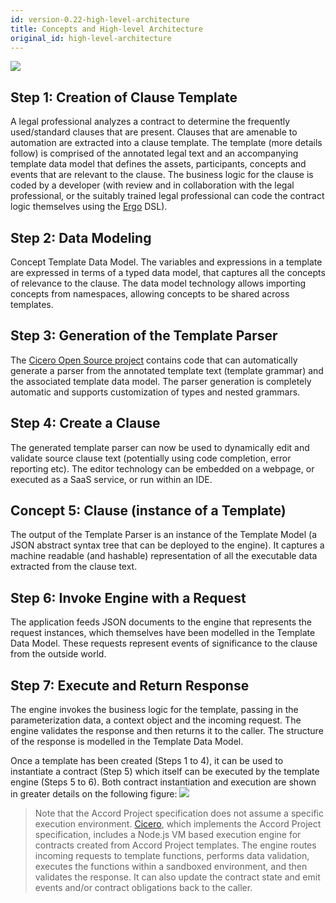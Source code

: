 ```yaml
---
id: version-0.22-high-level-architecture
title: Concepts and High-level Architecture
original_id: high-level-architecture
---
```


![](/docs/assets/cicero-spec-overview.png)

## Step 1: Creation of Clause Template
A legal professional analyzes a contract to determine the frequently used/standard clauses that are present. Clauses that are amenable to automation are extracted into a clause template. The template (more details follow) is comprised of the annotated legal text and an accompanying template data model that defines the assets, participants, concepts and events that are relevant to the clause. The business logic for the clause is coded by a developer (with review and in collaboration with the legal professional, or the suitably trained legal professional can code the contract logic themselves using the [Ergo](https://docs.accordproject.org/docs/0.13/logic-ergo) DSL).

## Step 2: Data Modeling
Concept Template Data Model. The variables and expressions in a template are expressed in terms of a typed data model, that captures all the concepts of relevance to the clause. The data model technology allows importing concepts from namespaces, allowing concepts to be shared across templates.

## Step 3: Generation of the Template Parser
The [Cicero Open Source project](https://github.com/accordproject/cicero) contains code that can automatically generate a parser from the annotated template text (template grammar) and the associated template data model. The parser generation is completely automatic and supports customization of types and nested grammars.

## Step 4: Create a Clause
The generated template parser can now be used to dynamically edit and validate source clause text (potentially using code completion, error reporting etc). The editor technology can be embedded on a webpage, or executed as a SaaS service, or run within an IDE.

## Concept 5: Clause (instance of a Template)
The output of the Template Parser is an instance of the Template Model (a JSON abstract syntax tree that can be deployed to the engine). It captures a machine readable (and hashable) representation of all the executable data extracted from the clause text.

## Step 6: Invoke Engine with a Request
The application feeds JSON documents to the engine that represents the request instances, which themselves have been modelled in the Template Data Model. These requests represent events of significance to the clause from the outside world.

## Step 7: Execute and Return Response
The engine invokes the business logic for the template, passing in the parameterization data, a context object and the incoming request. The engine validates the response and then returns it to the caller. The structure of the response is modelled in the Template Data Model.

Once a template has been created (Steps 1 to 4), it can be used to instantiate a contract (Step 5) which itself can be executed by the template engine (Steps 5 to 6). Both contract instantiation and execution are shown in greater details on the following figure:
![](/docs/assets/execution_context.png)

>Note that the Accord Project specification does not assume a specific execution environment. [Cicero](https://github.com/accordproject/cicero), which implements the Accord Project specification, includes a Node.js VM based execution engine for contracts created from Accord Project templates. The engine routes incoming requests to template functions, performs data validation, executes the functions within a sandboxed environment, and then validates the response. It can also update the contract state and emit events and/or contract obligations back to the caller.